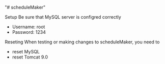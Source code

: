 "# scheduleMaker" 

Setup
Be sure that MySQL server is configred correctly
- Username: root
- Password: 1234

Reseting
When testing or making changes to scheduleMaker, you need to
- reset MySQL
- reset Tomcat 9.0
